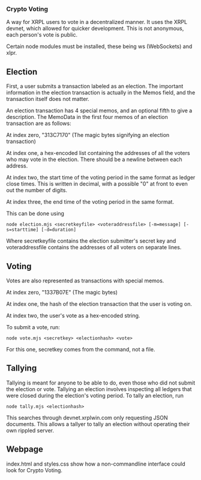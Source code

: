 ### Crypto Voting

A way for XRPL users to vote in a decentralized manner. It uses the XRPL devnet, which allowed for quicker development. This is not anonymous, each person's vote is public.

Certain node modules must be installed, these being ws (WebSockets) and xlpr.

## Election

First, a user submits a transaction labeled as an election. The important information in the election transaction is actually in the Memos field, and the transaction itself does not matter.

An election transaction has 4 special memos, and an optional fifth to give a description. The MemoData in the first four memos of an election transaction are as follows:

At index zero, "313C7170" (The magic bytes signifying an election transaction)

At index one, a hex-encoded list containing the addresses of all the voters who may vote in the election. There should be a newline between each address.

At index two, the start time of the voting period in the same format as ledger close times. This is written in decimal, with a possible "0" at front to even out the number of digits.

At index three, the end time of the voting period in the same format.

This can be done using

`node election.mjs <secretkeyfile> <voteraddressfile> [-m=message] [-s=starttime] [-d=duration]`

Where secretkeyfile contains the election submitter's secret key and voteraddressfile contains the addresses of all voters on separate lines.

## Voting

Votes are also represented as transactions with special memos.

At index zero, "1337B07E" (The magic bytes)

At index one, the hash of the election transaction that the user is voting on.

At index two, the user's vote as a hex-encoded string.

To submit a vote, run:

`node vote.mjs <secretkey> <electionhash> <vote>`

For this one, secretkey comes from the command, not a file.

## Tallying

Tallying is meant for anyone to be able to do, even those who did not submit the election or vote. Tallying an election involves inspecting all ledgers that were closed during the election's voting period. To tally an election, run

`node tally.mjs <electionhash>`

This searches through devnet.xrplwin.com only requesting JSON documents. This allows a tallyer to tally an election without operating their own rippled server.

## Webpage

index.html and styles.css show how a non-commandline interface could look for Crypto Voting.
